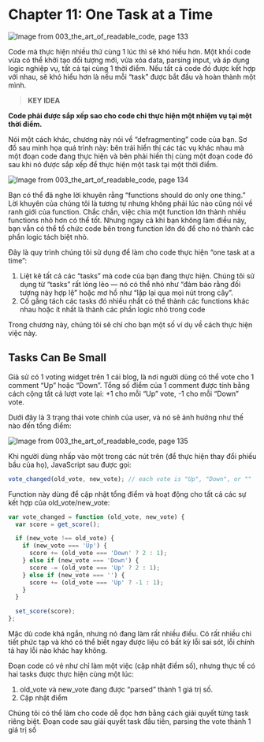 # Chapter 11: One Task at a Time

![Image from 003_the_art_of_readable_code, page 133](https://user-images.githubusercontent.com/47113232/169859030-f94fc75e-acbb-4a52-8e3b-6119e7b05a81.png)

Code mà thực hiện nhiều thứ cùng 1 lúc thì sẽ khó hiểu hơn. Một khối code vừa có thể khởi tạo đối tượng mới, vừa xóa data, parsing input, và áp dụng logic nghiệp vụ, tất cả tại cùng 1 thời điểm. Nếu tất cả code đó được kết hợp với nhau, sẽ khó hiểu hơn là nếu mỗi “task” được bắt đầu và hoàn thành một mình.

> **KEY IDEA**
> 

**Code phải được sắp xếp sao cho code chỉ thực hiện một nhiệm vụ tại một thời điểm.**

Nói một cách khác, chương này nói về “defragmenting” code của bạn. Sơ đồ sau minh họa quá trình này: bên trái hiển thị các tác vụ khác nhau mà một đoạn code đang thực hiện và bên phải hiển thị cùng một đoạn code đó sau khi nó được sắp xếp để thực hiện một task tại một thời điểm.

![Image from 003_the_art_of_readable_code, page 134](https://user-images.githubusercontent.com/47113232/169859376-6a3a814b-2641-4533-8d9f-2e143d02a9a9.png)

Bạn có thể đã nghe lời khuyên rằng “functions should do only one thing.” Lời khuyên của chúng tôi là tương tự nhưng không phải lúc nào cũng nói về ranh giới của function. Chắc chắn, việc chia một function lớn thành nhiều functions nhỏ hơn có thể tốt. Nhưng ngay cả khi bạn không làm điều này, bạn vẫn có thể tổ chức code bên trong function lớn đó để cho nó thành các phần logic tách biệt nhỏ.

Đây là quy trình chúng tôi sử dụng để làm cho code thực hiện “one task at a time”:

1. Liệt kê tất cả các “tasks” mà code của bạn đang thực hiện. Chúng tôi sử dụng từ “tasks” rất lỏng lẻo — nó có thể nhỏ như “đảm bảo rằng đối tượng này hợp lệ” hoặc mơ hồ như “lặp lại qua mọi nút trong cây”.
2. Cố gắng tách các tasks đó nhiều nhất có thể thành các functions khác nhau hoặc ít nhất là thành các phần logic nhỏ trong code

Trong chương này, chúng tôi sẽ chỉ cho bạn một số ví dụ về cách thực hiện việc này.

## Tasks Can Be Small

Giả sử có 1 voting widget trên 1 cái blog, là nơi người dùng có thể vote cho 1 comment “Up” hoặc “Down”. Tổng số điểm của 1 comment được tính bằng cách cộng tất cả lượt vote lại: +1 cho mỗi “Up” vote, -1 cho mỗi “Down” vote.

Dưới đây là 3 trạng thái vote chính của user, và nó sẽ ảnh hưởng như thế nào đến tổng điểm:

![Image from 003_the_art_of_readable_code, page 135](https://user-images.githubusercontent.com/47113232/169859916-318e702b-d361-49b2-a7f3-b663a8bf7af8.png)

Khi người dùng nhấp vào một trong các nút trên (để thực hiện thay đổi phiếu bầu của họ), JavaScript sau được gọi:

```jsx
vote_changed(old_vote, new_vote); // each vote is "Up", "Down", or ""
```

Function này dùng để cập nhật tổng điểm và hoạt động cho tất cả các sự kết hợp của old_vote/new_vote:

```jsx
var vote_changed = function (old_vote, new_vote) {
  var score = get_score();

  if (new_vote !== old_vote) {
    if (new_vote === 'Up') {
      score += (old_vote === 'Down' ? 2 : 1);
    } else if (new_vote === 'Down') {
      score -= (old_vote === 'Up' ? 2 : 1);
    } else if (new_vote === '') {
      score += (old_vote === 'Up' ? -1 : 1);
    }
  }

  set_score(score);
};
```

Mặc dù code khá ngắn, nhưng nó đang làm rất nhiều điều. Có rất nhiều chi tiết phức tạp và khó có thể biết ngay được liệu có bất kỳ lỗi sai sót, lỗi chính tả hay lỗi nào khác hay không.

Đoạn code có vẻ như chỉ làm một việc (cập nhật điểm số), nhưng thực tế có hai tasks được thực hiện cùng một lúc:

1. old_vote và new_vote đang được “parsed” thành 1 giá trị số.
2. Cập nhật điểm

Chúng tôi có thể làm cho code dễ đọc hơn bằng cách giải quyết từng task riêng biệt. Đoạn code sau giải quyết task đầu tiên, parsing the vote thành 1 giá trị số
